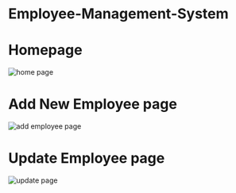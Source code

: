 # Employee-Management-System
# Homepage
![home page](https://github.com/Harsha727652/Employee-Management-System/assets/147507973/79a37638-1b24-47e1-95f3-c9d8bd516da6)
# Add New Employee page
![add employee page](https://github.com/Harsha727652/Employee-Management-System/assets/147507973/0b925a5a-ea70-4973-89c1-e878ddd9432e)
# Update Employee page
![update page](https://github.com/Harsha727652/Employee-Management-System/assets/147507973/66fb646b-7b71-4146-9aa8-a71451a914e3)
